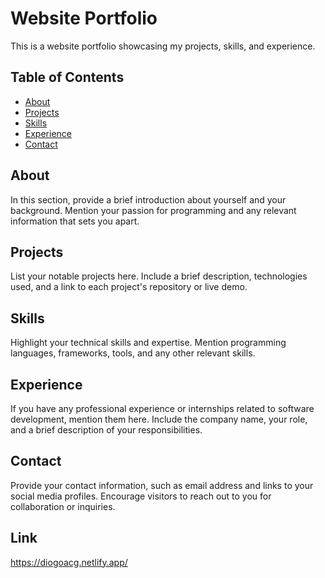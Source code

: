 # Website Portfolio

This is a website portfolio showcasing my projects, skills, and experience.

## Table of Contents

- [About](#about)
- [Projects](#projects)
- [Skills](#skills)
- [Experience](#experience)
- [Contact](#contact)

## About

In this section, provide a brief introduction about yourself and your background. Mention your passion for programming and any relevant information that sets you apart.

## Projects

List your notable projects here. Include a brief description, technologies used, and a link to each project's repository or live demo.

## Skills

Highlight your technical skills and expertise. Mention programming languages, frameworks, tools, and any other relevant skills.

## Experience

If you have any professional experience or internships related to software development, mention them here. Include the company name, your role, and a brief description of your responsibilities.

## Contact

Provide your contact information, such as email address and links to your social media profiles. Encourage visitors to reach out to you for collaboration or inquiries.

## Link

https://diogoacg.netlify.app/
